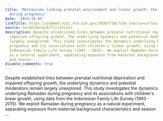 ```yaml
---
title: 'Mechanisms linking prenatal environment and linear growth: the case of Ramadan
  during pregnancy'
date: '2024-10-05'
linkTitle: https://pubmed.ncbi.nlm.nih.gov/39367710/?utm_source=curl&utm_medium=rss&utm_campaign=pubmed-2&utm_content=1FakS-2QOkCT8HsMOQP1bCRQ4YzyumYOmxmF0moLsQ3dFB1E9V&fc=20220326224207&ff=20241005190914&v=2.18.0.post9+e462414
source: heidelberg[Affiliation]
description: Despite established links between prenatal nutritional deprivation and
  impaired offspring growth, the underlying dynamics and potential moderators remain
  largely unexplored. This study investigates the dynamics underlying Ramadan during
  pregnancy and its associations with children's linear growth, using data from the
  Indonesian Family Life Survey (1993 - 2015). We exploit Ramadan during pregnancy
  as a natural experiment, separating exposure from maternal background characteristics
  and season ...
disable_comments: true
---
```

Despite established links between prenatal nutritional deprivation and impaired offspring growth, the underlying dynamics and potential moderators remain largely unexplored. This study investigates the dynamics underlying Ramadan during pregnancy and its associations with children's linear growth, using data from the Indonesian Family Life Survey (1993 - 2015). We exploit Ramadan during pregnancy as a natural experiment, separating exposure from maternal background characteristics and season ...